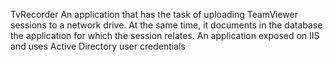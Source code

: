 TvRecorder
An application that has the task of uploading TeamViewer sessions to a network drive. At the same time, it documents in the database the application for which the session relates. An application exposed on IIS and uses Active Directory user credentials
